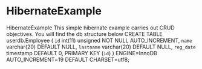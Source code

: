 HibernateExample
================

HibernateExample
This simple hibernate example carries out CRUD objectives. You will find the db structure below
CREATE TABLE userdb.Employee (
  `id` int(11) unsigned NOT NULL AUTO_INCREMENT,
  `name` varchar(20) DEFAULT NULL,
  `lastname` varchar(20) DEFAULT NULL,
  `reg_date` timestamp DEFAULT 0,
  PRIMARY KEY (`id`)
) ENGINE=InnoDB AUTO_INCREMENT=19 DEFAULT CHARSET=utf8;
